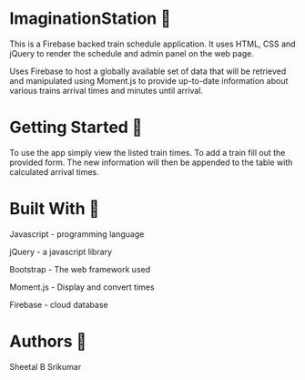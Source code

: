 # ImaginationStation 🚋
This is a Firebase backed train schedule application. It uses HTML, CSS and jQuery to render the schedule and admin panel on the web page.

Uses Firebase to host a globally available set of data that will be retrieved and manipulated using Moment.js to provide up-to-date information about various trains arrival times and minutes until arrival.


# Getting Started 🚋
To use the app simply view the listed train times. To add a train fill out the provided form. The new information will then be appended to the table with calculated arrival times.

# Built With 🚋
Javascript - programming language

jQuery - a javascript library

Bootstrap - The web framework used

Moment.js - Display and convert times

Firebase - cloud database

# Authors 🚋

Sheetal B Srikumar
